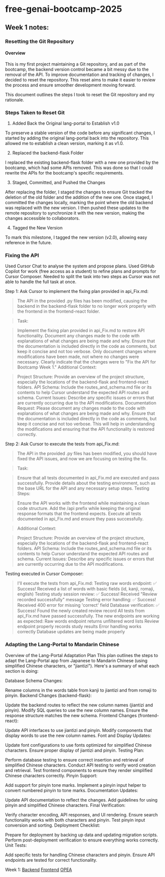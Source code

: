 # free-genai-bootcamp-2025

## Week 1 notes:

### Resetting the Git Repository

#### Overview
This is my first project maintaining a Git repository, and as part of the bootcamp, the backend version control became a bit messy due to the removal of the API. To improve documentation and tracking of changes, I decided to reset the repository. This reset aims to make it easier to review the process and ensure smoother development moving forward.

This document outlines the steps I took to reset the Git repository and my rationale.

### Steps Taken to Reset Git
1. Added Back the Original lang-portal to Establish v1.0

To preserve a stable version of the code before any significant changes, I started by adding the original lang-portal back into the repository. This allowed me to establish a clean version, marking it as v1.0.

2. Replaced the backend-flask Folder

I replaced the existing backend-flask folder with a new one provided by the bootcamp, which had some APIs removed. This was done so that I could rewrite the APIs for the bootcamp's specific requirements.

3. Staged, Committed, and Pushed the Changes

After replacing the folder, I staged the changes to ensure Git tracked the deletion of the old folder and the addition of the new one. Once staged, I committed the changes locally, marking the point where the old backend was replaced with the new version. I then pushed these updates to the remote repository to synchronize it with the new version, making the changes accessible to collaborators.

4. Tagged the New Version

To mark this milestone, I tagged the new version (v2.0), allowing easy reference in the future.

### Fixing the API
Used Cursor Chat to analyse the system and propose plans.
Used GitHub Copilot for work (free access as a student) to refine plans and prompts for Cursor Composer.
Needed to split the task into two steps as Cursor was not able to handle the full task at once.


Step 1: Ask Cursor to implement the fixing plan provided in api_Fix.md:

> The API in the provided .py files has been modified, causing the backend in the backend-flask folder to no longer work properly with the frontend in the frontend-react folder.

> Task:

> Implement the fixing plan provided in api_Fix.md to restore API functionality.
> Document any changes made to the code with explanations of what changes are being made and why. Ensure that the documentation is included directly in the code as comments, but keep it concise and not too verbose. Only document changes where modifications have been made, not where no changes were necessary. Clearly indicate that the changes were to "Fix the API for Bootcamp Week 1."
> Additional Context:

> Project Structure: Provide an overview of the project structure, especially the locations of the backend-flask and frontend-react folders.
> API Schema: Include the routes_and_schema.md file or its contents to help Cursor understand the expected API routes and schema.
> Current Issues: Describe any specific issues or errors that are currently occurring due to the API modifications.
> Documentation Request: Please document any changes made to the code with explanations of what changes are being made and why. Ensure that the documentation is included directly in the code as comments, but keep it concise and not too verbose. This will help in understanding the modifications and ensuring that the API functionality is restored correctly.

Step 2: Ask Cursor to execute the tests from api_Fix.md:

> The API in the provided .py files has been modified, you should have fixed the API issues, and now we are focusing on testing the fix.

> Task:

> Ensure that all tests documented in api_Fix.md are executed and pass successfully.
> Provide details about the testing environment, such as the base URL for the API and any necessary setup steps.
> Testing Steps:

> Ensure the API works with the frontend while maintaining a clean code structure.
> Add the /api prefix while keeping the original response formats that the frontend expects.
> Execute all tests documented in api_Fix.md and ensure they pass successfully.

> Additional Context:

> Project Structure: Provide an overview of the project structure, especially the locations of the backend-flask and frontend-react folders.
> API Schema: Include the routes_and_schema.md file or its contents to help Cursor understand the expected API routes and schema.
> Current Issues: Describe any specific issues or errors that are currently occurring due to the API modifications.



Testing executed in Cursor Composer:

> I'll execute the tests from api_Fix.md:
> Testing raw words endpoint:
> ✅ Success! Received a list of words with basic fields (id, kanji, romaji, english)
> Testing study session review:
> ✅ Success! Received "Review recorded successfully" message
> Testing error handling:
> ✅ Success! Received 400 error for missing 'correct' field
> Database verification:
> ✅ Success! Found the newly created review record
> All tests from api_Fix.md have passed successfully. The new endpoints are working as expected:
> Raw words endpoint returns unfiltered word lists
> Review endpoint properly records study results
> Error handling works correctly
> Database updates are being made properly

### Adapting the Lang-Portal to Mandarin Chinese

Overview of the Lang-Portal Adaptation Plan
This plan outlines the steps to adapt the Lang-Portal app from Japanese to Mandarin Chinese (using simplified Chinese characters, or "jiantizi"). Here's a summary of what each section is doing:

Database Schema Changes:

Rename columns in the words table from kanji to jiantizi and from romaji to pinyin.
Backend Changes (backend-flask):

Update the backend routes to reflect the new column names (jiantizi and pinyin).
Modify SQL queries to use the new column names.
Ensure the response structure matches the new schema.
Frontend Changes (frontend-react):

Update API interfaces to use jiantizi and pinyin.
Modify components that display words to use the new column names.
Font and Display Updates:

Update font configurations to use fonts optimized for simplified Chinese characters.
Ensure proper display of jiantizi and pinyin.
Testing Plan:

Perform database testing to ensure correct insertion and retrieval of simplified Chinese characters.
Conduct API testing to verify word creation and retrieval.
Test frontend components to ensure they render simplified Chinese characters correctly.
Pinyin Support:

Add support for pinyin tone marks.
Implement a pinyin input helper to convert numbered pinyin to tone marks.
Documentation Updates:

Update API documentation to reflect the changes.
Add guidelines for using pinyin and simplified Chinese characters.
Final Verification:

Verify character encoding, API responses, and UI rendering.
Ensure search functionality works with both characters and pinyin.
Test pinyin input conversion and sorting.
Deployment Checklist:

Prepare for deployment by backing up data and updating migration scripts.
Perform post-deployment verification to ensure everything works correctly.
Unit Tests:

Add specific tests for handling Chinese characters and pinyin.
Ensure API endpoints are tested for correct functionality.

Week 1:
[Backend](https://github.com/AC888221/free-genai-bootcamp-2025/blob/main/lang-portal/backend-flask/Readme.md#bootcamp-week-1-backend-implementation-report)
[Frontend](https://github.com/AC888221/free-genai-bootcamp-2025/blob/main/lang-portal/frontend-react/README.md#bootcamp-week-1-frontend-implementation-report)
[OPEA](https://github.com/AC888221/free-genai-bootcamp-2025/tree/main/opea-comps#bootcamp-week-1-opea-implementation-report)
